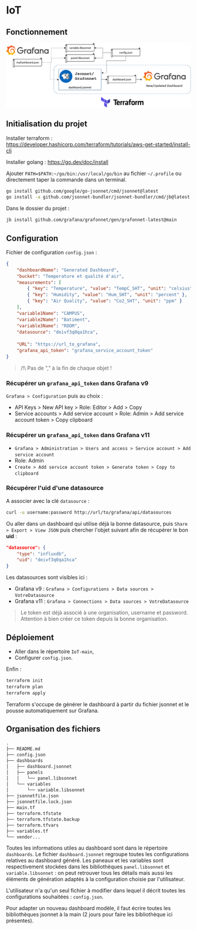 # IoT

## Fonctionnement

![schema_fonctionnement](pictures/jsonnet_only.png)

## Initialisation du projet

Installer terraform : https://developer.hashicorp.com/terraform/tutorials/aws-get-started/install-cli

Installer golang : https://go.dev/doc/install

Ajouter `PATH=$PATH:~/go/bin:/usr/local/go/bin` au fichier `~/.profile` ou directement taper la commande dans un terminal.

```bash
go install github.com/google/go-jsonnet/cmd/jsonnet@latest
go install -a github.com/jsonnet-bundler/jsonnet-bundler/cmd/jb@latest
```

Dans le dossier du projet :

```bash
jb install github.com/grafana/grafonnet/gen/grafonnet-latest@main
```

## Configuration

Fichier de configuration `config.json` :
```json
{
	"dashboardName": "Generated Dashboard",
	"bucket": "Temperature et qualité d'air",
	"measurements": [
		{ "key": "Temperature", "value": "TempC_SHT", "unit": "celsius" },
		{ "key": "Humidity", "value": "Hum_SHT", "unit": "percent" },
		{ "key": "Air Quality", "value": "Co2_SHT", "unit": "ppm" }
	],
	"variable1Name": "CAMPUS",
	"variable2Name": "Batiment",
	"variable3Name": "ROOM",
	"datasource": "deivf3q0qa1hca",
 
  	"URL": "https://url_to_grafana",
  	"grafana_api_token": "grafana_service_account_token"
}

```

> /!\ Pas de "," à la fin de chaque objet !

### Récupérer un `grafana_api_token` dans Grafana v9

`Grafana > Configuration` puis au choix :
* API Keys > New API key > Role: Editor > Add > Copy
* Service accounts > Add service account > Role: Admin > Add service account token > Copy clipboard

### Récupérer un `grafana_api_token` dans Grafana v11

* `Grafana > Administration > Users and access > Service account > Add service account`
* Role: Admin
* `Create > Add service account token > Generate token > Copy to clipboard`

### Récupérer l'uid d'une datasource

A associer avec la clé `datasource` :
``` bash
curl -u username:password http://url/to/grafana/api/datasources
```

Ou aller dans un dashboard qui utilise déjà la bonne datasource, puis `Share > Export > View JSON` puis chercher l'objet suivant afin de récupérer le bon **uid** :
``` json
"datasource": {
	"type": "influxdb",
	"uid": "deivf3q0qa1hca"
}
```

Les datasources sont visibles ici :
* Grafana v9 : `Grafana > Configurations > Data sources > VotreDatasource`
* Grafana v11 : `Grafana > Connections > Data sources > VotreDatasource`

> Le token est déjà associé à une organisation, username et password. Attention à bien créer ce token depuis la bonne organisation.

## Déploiement

* Aller dans le répertoire `IoT-main`,
* Configurer `config.json`.

Enfin :
```bash
terraform init
terraform plan
terraform apply
```

Terraform s'occupe de générer le dashboard à partir du fichier jsonnet et le pousse automatiquement sur Grafana.

## Organisation des fichiers

```
.
├── README.md
├── config.json
├── dashboards
│   ├── dashboard.jsonnet
│   ├── panels
│   │   └── panel.libsonnet
│   └── variables
│       └── variable.libsonnet
├── jsonnetfile.json
├── jsonnetfile.lock.json
├── main.tf
├── terraform.tfstate
├── terraform.tfstate.backup
├── terraform.tfvars
├── variables.tf
└── vendor...
```

Toutes les informations utiles au dashboard sont dans le répertoire `dashboards`. Le fichier `dashboard.jsonnet` regroupe toutes les configurations relatives au dashboard généré. Les paneaux et les variables sont respectivement stockées dans les bibliothèques `panel.libsonnet` et `variable.libsonnet` : on peut retrouver tous les détails mais aussi les éléments de génération adaptés à la configuration choisie par l'utilisateur.

L'utilisateur n'a qu'un seul fichier à modifier dans lequel il décrit toutes les configurations souhaitées : `config.json`.

Pour adapter un nouveau dashboard modèle, il faut écrire toutes les bibliothèques jsonnet à la main (2 jours pour faire les bibliothèque ici présentes).
